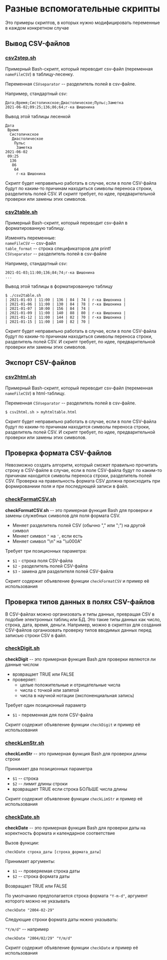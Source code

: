 # Разные вспомогательные скрипты

Это примеры скриптов, в которых нужно модифицировать переменные в каждом конкретном случае


## Вывод CSV-файлов

### [csv2step.sh](csv2step.sh)

Примерный Bash-скрипт, который переводит csv-файл (переменная `nameFileCSV`) в таблицу-лесенку. 

Переменная `CSVseparator` -- разделитель полей в csv-файле.

Например, стандартный csv:

```
Дата;Время;Систоличкское;Диастолическое;Пульс;Заметка
2021-06-02;09:25;136;86;64;г-ка Шишонина
```
Вывод этой таблицы лесенкой

```
Дата
 Время
  Систоличкское
   Диастолическое
    Пульс
     Заметка
2021-06-02
 09:25
  136
   86
    64
     г-ка Шишонина
```
Скрипт будет неправильно работать в случае, если в поле CSV-файла будут по каким-то причинам находиться символы переноса строки, разделитель полей CSV. И  скрипт требует, по идее, предварительной проверки или замены этих символов.


### [csv2table.sh](csv2table.sh)

Примерный Bash-скрипт, который переводит csv-файл в форматированную таблицу.

Изменять переменные:  
`nameFileCSV` -- csv-файл  
`table_format` -- строка спецификаторов для printf  
`CSVseparator` -- разделитель полей в csv-файле

Например, стандартный csv:

```
2021-01-03;11:00;136;84;74;г-ка Шишонина
...
```

Вывод этой таблицы в форматированную таблицу

```
$ ./csv2table.sh 
| 2021-01-03 | 11:00 | 136 | 84 | 74 | г-ка Шишонина |
| 2021-01-06 | 11:00 | 130 | 84 | 78 | г-ка Шишонина |
| 2021-01-07 | 10:00 | 156 | 84 | 74 |
| 2021-01-09 | 11:00 | 140 | 88 | 80 | г-ка Шишонина |
| 2021-01-12 | 11:00 | 144 | 82 | 70 | г-ка Шишонина |
| 2021-01-15 | 11:00 | 140 | 82 | 70 | 
```
Скрипт будет неправильно работать в случае, если в поле CSV-файла будут по каким-то причинам находиться символы переноса строки, разделитель полей CSV. И  скрипт требует, по идее, предварительной проверки или замены этих символов.


## Экспорт CSV-файлов

### [csv2html.sh](csv2html.sh)

Примерный Bash-скрипт, который переводит csv-файл (переменная `nameFileCSV`) в html-таблицу.

Переменная `CSVseparator` -- разделитель полей в csv-файле.

    $ csv2html.sh > myhtmltable.html
    
Скрипт будет неправильно работать в случае, если в поле CSV-файла будут по каким-то причинам находится символы переноса строки, разделитель полей CSV. И  скрипт требует, по идее, предварительной проверки или замены этих символов.


## Проверка формата CSV-файлов

Невозможно создать алгоритм, который сможет правильно прочитать строку в CSV-файле в случае, если в поле CSV-файла будут по каким-то причинам находится символы переноса строки, разделитель полей CSV. Проверка на правильность формата CSV должна происходить при формированиии поля и при последующей записи в файл.


### [checkFormatCSV.sh](checkFormatCSV.sh)

**checkFormatCSV.sh** -- это примерная функция Bash для проверки и замены служебных символов для поля формата CSV.
* Меняет разделитель полей CSV (обычно "," или ";") на другой символ
* Меняет символ `"` на `'`, если есть
* Меняет символ "\n" на "\u000A"

Требует три позиционных параметра:
* `$1` - строка поля CSV-файла
* `$2` - разделитель полей CSV-файла
* `$3` - замена для разделителя полей CSV-файла

Скрипт содержит объявление функции `checkFormatCSV` и пример её использования


## Проверка типов данных в полях CSV-файлов

В CSV-файлах можно организовать и типы данных, превращая CSV  в подобие электронных таблиц или БД. Это такие типы данных как число, строка, дата, время, деньги.  Например, можно в скриптах для создания CSV-файлов организовать проверку типов вводимых данных перед записью строки CSV в файл.


### [checkDigit.sh](checkDigit.sh)

**checkDigit** -- это примерная функция Bash для проверки являются ли данные числом
* врзвращает TRUE или FALSE
* проверяет:
  * целые положительные и отрицательные числа
  * числа с точкой или запятой
  * числа в научной нотации (экспоненциальная запись) 

Требует один позиционный параметр
* `$1` - переменная для поля CSV-файла

Скрипт содержит объявление функции `checkDigit` и пример её использования


### [checkLenStr.sh](checkLimStr.sh)

**checkLenStr** -- это примерная функция Bash для проверки длины строки

Принимает два позиционных параметра
* `$1` -- строка
* `$2` -- лимит длины строки
* врзвращает TRUE если строка БОЛЬШЕ числа длины

Скрипт содержит объявление функции `checkLimStr` и пример её использования


### [checkDate.sh](checkDate.sh)

**checkDate** -- это примерная функция Bash для проверки даты на коректность формата и календарное соответствие
 
Вызов функции:

    checkDate строка_даты [строка_формата_даты]

Принимает аргументы:
* `$1` -- проверяемая строка даты
* `$2` -- строка формата даты

Возвращает TRUE или FALSE

По умолчанию предполагается строка формата `"Y-m-d"`, аргумент которого можно не указывать

    checkDate "2004-02-29"
    
Следующие строки формата даты нкжно указывать:

`"Y/m/d"` -- например

    checkDate "2004/02/29" "Y/m/d"

Скрипт содержит объявление функции `checkDate` и пример её использования
